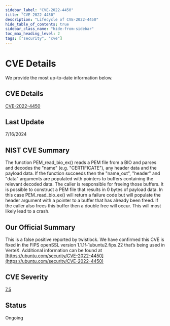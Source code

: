 ```yaml
---
sidebar_label: "CVE-2022-4450"
title: "CVE-2022-4450"
description: "Lifecycle of CVE-2022-4450"
hide_table_of_contents: true
sidebar_class_name: "hide-from-sidebar"
toc_max_heading_level: 2
tags: ["security", "cve"]
---
```


# CVE Details

We provide the most up-to-date information below.

## CVE Details

[CVE-2022-4450](https://nvd.nist.gov/vuln/detail/CVE-2022-4450)

## Last Update

7/16/2024

## NIST CVE Summary

The function PEM_read_bio_ex() reads a PEM file from a BIO and parses and decodes the "name" (e.g. "CERTIFICATE"), any
header data and the payload data. If the function succeeds then the "name_out", "header" and "data" arguments are
populated with pointers to buffers containing the relevant decoded data. The caller is responsible for freeing those
buffers. It is possible to construct a PEM file that results in 0 bytes of payload data. In this case PEM_read_bio_ex()
will return a failure code but will populate the header argument with a pointer to a buffer that has already been freed.
If the caller also frees this buffer then a double free will occur. This will most likely lead to a crash.

## Our Official Summary

This is a false positive reported by twistlock. We have confirmed this CVE is fixed in the FIPS openSSL version
1.1.1f-1ubuntu2.fips.22 that’s being used in VerteX. Additional information can be found at
[https://ubuntu.com/security/CVE-2022-4450](https://ubuntu.com/security/CVE-2022-4450)

## CVE Severity

[7.5](https://nvd.nist.gov/vuln/detail/CVE-2022-4450)

## Status

Ongoing
